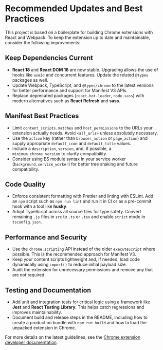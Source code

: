 # Recommended Updates and Best Practices

This project is based on a boilerplate for building Chrome extensions with React and Webpack. To keep the extension up to date and maintainable, consider the following improvements:

## Keep Dependencies Current

- **React 18** and **React DOM 18** are now stable. Upgrading allows the use of hooks like `useId` and concurrent features. Update the related `@types` packages as well.
- Update Webpack, TypeScript, and `@types/chrome` to the latest versions for better performance and support for Manifest V3 APIs.
- Replace deprecated packages (`react-hot-loader`, `node-sass`) with modern alternatives such as **React Refresh** and **sass**.

## Manifest Best Practices

- Limit `content_scripts.matches` and `host_permissions` to the URLs your extension actually needs. Avoid `<all_urls>` unless absolutely necessary.
- Use the `action` key (rather than `browser_action` or `page_action`) and supply appropriate `default_icon` and `default_title` values.
- Include a `description`, `version`, and, if possible, a `minimum_chrome_version` to clarify compatibility.
- Consider using ES module syntax in your service worker (`background.service_worker`) for better tree shaking and future compatibility.

## Code Quality

- Enforce consistent formatting with Prettier and linting with ESLint. Add an `npm` script such as `npm run lint` and run it in CI or as a pre-commit hook with a tool like **husky**.
- Adopt TypeScript across all source files for type safety. Convert remaining `.js` files in `src` to `.ts` or `.tsx` and enable `strict` mode in `tsconfig.json`.

## Performance and Security

- Use the `chrome.scripting` API instead of the older `executeScript` where possible. This is the recommended approach for Manifest V3.
- Keep your content scripts lightweight and, if needed, load code dynamically using `import()` to reduce initial payload size.
- Audit the extension for unnecessary permissions and remove any that are not required.

## Testing and Documentation

- Add unit and integration tests for critical logic using a framework like **Jest** and **React Testing Library**. This helps catch regressions and improves maintainability.
- Document build and release steps in the README, including how to create a production bundle with `npm run build` and how to load the unpacked extension in Chrome.

For more details on the latest guidelines, see the [Chrome extension developer documentation](https://developer.chrome.com/docs/extensions/).
